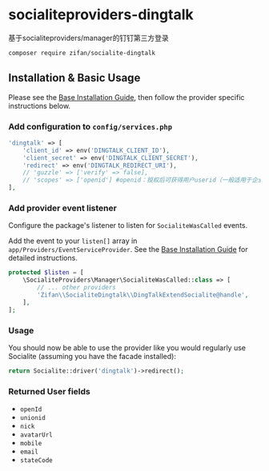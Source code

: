 # socialiteproviders-dingtalk
基于socialiteproviders/manager的钉钉第三方登录

```bash
composer require zifan/socialite-dingtalk
```

## Installation & Basic Usage

Please see the [Base Installation Guide](https://socialiteproviders.com/usage/), then follow the provider specific instructions below.

### Add configuration to `config/services.php`

```php
'dingtalk' => [
	'client_id' => env('DINGTALK_CLIENT_ID'),
	'client_secret' => env('DINGTALK_CLIENT_SECRET'),
	'redirect' => env('DINGTALK_REDIRECT_URI'),
	// 'guzzle' => ['verify' => false],
	// 'scopes' => ['openid'] #openid：授权后可获得用户userid（一般适用于企业内部应用）；openid corpid：授权后可获得用户id和登录过程中用户选择的组织id
],
```

### Add provider event listener

Configure the package's listener to listen for `SocialiteWasCalled` events.

Add the event to your `listen[]` array in `app/Providers/EventServiceProvider`. See the [Base Installation Guide](https://socialiteproviders.com/usage/) for detailed instructions.

```php
protected $listen = [
    \SocialiteProviders\Manager\SocialiteWasCalled::class => [
        // ... other providers
        'Zifan\\SocialiteDingtalk\\DingTalkExtendSocialite@handle',
    ],
];
```

### Usage

You should now be able to use the provider like you would regularly use Socialite (assuming you have the facade installed):

```php
return Socialite::driver('dingtalk')->redirect();
```

### Returned User fields

- ``openId``
- ``unionid``
- ``nick``
- ``avatarUrl``
- ``mobile``
- ``email``
- ``stateCode``